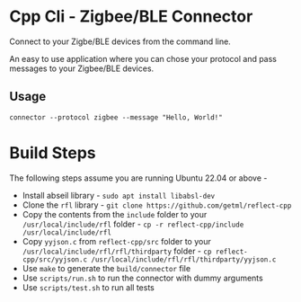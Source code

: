 # Cpp Cli - Zigbee/BLE Connector

Connect to your Zigbe/BLE devices from the command line. 

An easy to use application where you can chose your protocol and pass messages to your Zigbee/BLE devices.

## Usage
```shell
connector --protocol zigbee --message "Hello, World!"
```
# Build Steps

The following steps assume you are running Ubuntu 22.04 or above - 

* Install abseil library - `sudo apt install libabsl-dev`
* Clone the `rfl` library - `git clone https://github.com/getml/reflect-cpp`
* Copy the contents from the `include` folder to your `/usr/local/include/rfl` folder - `cp -r reflect-cpp/include /usr/local/include/rfl`
* Copy `yyjson.c` from `reflect-cpp/src` folder to your `/usr/local/include/rfl/rfl/thirdparty` folder - `cp reflect-cpp/src/yyjson.c /usr/local/include/rfl/rfl/thirdparty/yyjson.c`
* Use `make` to generate the `build/connector` file
* Use `scripts/run.sh` to run the connector with dummy arguments
* Use `scripts/test.sh` to run all tests
